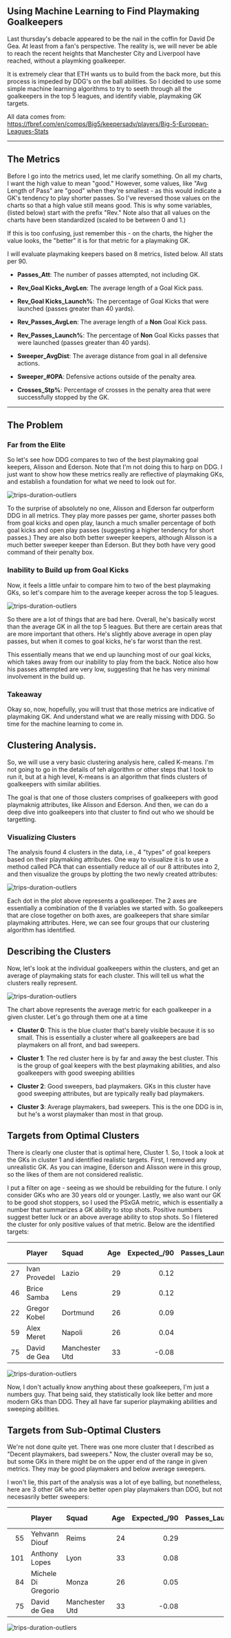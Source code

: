 ## Using Machine Learning to Find Playmaking Goalkeepers

Last thursday's debacle appeared to be the nail in the coffin for David De Gea. At least from a fan's perspective. The reality is, we will never be able to reach the recent heights that Manchester City and Liverpool have reached, without a playmking goalkeeper.

It is extremely clear that ETH wants us to build from the back more, but this process is impeded by DDG's on the ball abilities. So I decided to use some simple machine learning algorithms to try to seeth through all the goalkeepers in the top 5 leagues, and identify viable, playmaking GK targets.

All data comes from: https://fbref.com/en/comps/Big5/keepersadv/players/Big-5-European-Leagues-Stats

---
## The Metrics

Before I go into the metrics used, let me clarify something. On all my charts, I want the high value to mean "good." However, some values, like "Avg Length of Pass" are "good" when they're smallest - as this would indicate a GK's tendency to play shorter passes. So I've reversed those values on the charts so that a high value still means good. This is why some variables, (listed below) start with the prefix "Rev." Note also that all values on the charts have been standardized (scaled to be between 0 and 1.)

If this is too confusing, just remember this - on the charts, the higher the value looks, the "better" it is for that metric for a playmaking GK.

I will evaluate playmaking keepers based on 8 metrics, listed below. All stats per 90.

* **Passes_Att**: The number of passes attempted, not including GK.

* **Rev_Goal Kicks_AvgLen**: The average length of a Goal Kick pass. 

* **Rev_Goal Kicks_Launch%**: The percentage of Goal Kicks that were launched (passes greater than 40 yards). 

* **Rev_Passes_AvgLen**: The average length of a **Non** Goal Kick pass. 
  
* **Rev_Passes_Launch%**: The percentage of **Non** Goal Kicks passes that were launched (passes greater than 40 yards). 

* **Sweeper_AvgDist**: The average distance from goal in all defensive actions.

* **Sweeper_#OPA**: Defensive actions outside of the penalty area.

* **Crosses_Stp%**: Percentage of crosses in the penalty area that were successfully stopped by the GK.
---
## The Problem

### Far from the Elite

So let's see how DDG compares to two of the best playmaking goal keepers, Alisson and Ederson. Note that I'm not doing this to harp on DDG. I just want to show how these metrics really are reflective of playmaking GKs, and establish a foundation for what we need to look out for.

![trips-duration-outliers](./images/alisson_ederson_ddg.png)

To the surprise of absolutely no one, Alisson and Ederson far outperform DDG in all metrics. They play more passes per game, shorter passes both from goal kicks and open play, launch a much smaller percentage of both goal kicks and open play passes (suggesting a higher tendency for short passes.) They are also both better sweeper keepers, although Alisson is a much better sweeper keeper than Ederson. But they both have very good command of their penalty box.

### Inability to Build up from Goal Kicks

Now, it feels a little unfair to compare him to two of the best playmaking GKs, so let's compare him to the average keeper across the top 5 leagues.

![trips-duration-outliers](./images/t5_leagues.png)

So there are a lot of things that are bad here. Overall, he's basically worst than the average GK in all the top 5 leagues. But there are certain areas that are more important that others. He's slightly above average in open play passes, but when it comes to goal kicks, he's far worst than the rest. 

This essentially means that we end up launching most of our goal kicks, which takes away from our inability to play from the back. Notice also how his passes attempted are very low, suggesting that he has very minimal involvement in the build up.

### Takeaway

Okay so, now, hopefully, you will trust that those metrics are indicative of playmaking GK. And understand what we are really missing with DDG. So time for the machine learning to come in.

## Clustering Analysis.

So, we will use a very basic clustering analysis here, called K-means. I'm not going to go in the details of teh algorithm or other steps that I took to run it, but at a high level, K-means is an algorithm that finds clusters of goalkeepers with similar abilities. 

The goal is that one of those clusters comprises of goalkeepers with good playmaknig attributes, like Alisson and Ederson. And then, we can do a deep dive into goalkeepers into that cluster to find out who we should be targetting.

### Visualizing Clusters

The analysis found 4 clusters in the data, i.e., 4 "types" of goal keepers based on their playmaking attributes. One way to visualize it is to use a method called PCA that can essentially reduce all of our 8 attributes into 2, and then visualize the groups by plotting the two newly created attributes:

![trips-duration-outliers](./images/pca_with_clusters.png)

Each dot in the plot above represents a goalkeeper. The 2 axes are essentially a combination of the 8 variables we started with. So goalkeepers that are close together on both axes, are goalkeepers that share similar playmaking attributes. Here, we can see four groups that our clustering algorithm has identified.

## Describing the Clusters

Now, let's look at the individual goalkeepers within the clusters, and get an average of playmaking stats for each cluster. This will tell us what the clusters really represent.

![trips-duration-outliers](./images/clusters_profile.png)

The chart above represents the average metric for each goalkeeper in a given cluster. Let's go through them one at a time

* **Cluster 0**: This is the blue cluster that's barely visible because it is so small. This is essentially a cluster where all goalkeepers are bad playmakers on all front, and bad sweepers.

* **Cluster 1**: The red cluster here is by far and away the best cluster. This is the group of goal keepers with the best playmaking abilities, and also goalkeepers with good sweeping abilities

* **Cluster 2**: Good sweepers, bad playmakers. GKs in this cluster have good sweeping attributes, but are typically really bad playmakers.

* **Cluster 3**: Average playmakers, bad sweepers. This is the one DDG is in, but he's a worst playmaker than most in that group.

## Targets from Optimal Clusters

There is clearly one cluster that is optimal here, Cluster 1. So, I took a look at the GKs in cluster 1 and identified realistic targets. First, I removed any unrealistic GK. As you can imagine, Ederson and Alisson were in this group, so the likes of them are not considered realistic.

I put a filter on age - seeing as we should be rebuilding for the future. I only consider GKs who are 30 years old or younger. Lastly, we also want our GK to be good shot stoppers, so I used the PSxGA metric, which is essentially a number that summarizes a GK ability to stop shots. Positive numbers suggest better luck or an above average ability to stop shots. So I filetered the cluster for only positive values of that metric. Below are the identified targets:

|    | Player        | Squad          |   Age |   Expected_/90 |   Passes_Launch% |   Passes_AvgLen |   Goal Kicks_Launch% |   Goal Kicks_AvgLen |   Crosses_Stp% |   Sweeper_#OPA |   Sweeper_AvgDist |   Passes_Att |
|---:|:--------------|:---------------|------:|---------------:|-----------------:|----------------:|---------------------:|--------------------:|---------------:|---------------:|------------------:|-------------:|
| 27 | Ivan Provedel | Lazio          |    29 |           0.12 |             28.8 |            33   |                 35.4 |                34.7 |            4.1 |           1.51 |              16.6 |         29.9 |
| 46 | Brice Samba   | Lens           |    29 |           0.12 |             34.3 |            32.7 |                 26.2 |                29.3 |            7.3 |           1.23 |              16.7 |         29.2 |
| 22 | Gregor Kobel  | Dortmund       |    26 |           0.09 |             21.7 |            29.4 |                 42.5 |                37.8 |            4.9 |           1.57 |              17.3 |         32.7 |
| 59 | Alex Meret    | Napoli         |    26 |           0.04 |             14.9 |            26.2 |                 20.6 |                27.1 |            3.4 |           1.07 |              17   |         22   |
| 75 | David de Gea  | Manchester Utd |    33 |          -0.08 |             31.6 |            31.6 |                 65.5 |                48.3 |            3   |           0.83 |              14.5 |         27.1 |


![trips-duration-outliers](./images/optimal_targets.png)

Now, I don't actually know anything about these goalkeepers, I'm just a numbers guy. That being said, they statistically look like better and more modern GKs than DDG. They all have far superior playmaking abilities and sweeping abilities.

## Targets from Sub-Optimal Clusters

We're not done quite yet. There was one more cluster that I described as "Decent playmakers, bad sweepers." Now, the cluster overall may be so, but some GKs in there might be on the upper end of the range in given metrics. They may be good playmakers and below average sweepers.

I won't lie, this part of the analysis was a lot of eye balling, but nonetheless, here are 3 other GK who are better open play playmakers than DDG, but not necesasrily better sweepers:

|     | Player              | Squad          |   Age |   Expected_/90 |   Passes_Launch% |   Passes_AvgLen |   Goal Kicks_Launch% |   Goal Kicks_AvgLen |   Crosses_Stp% |   Sweeper_#OPA |   Sweeper_AvgDist |   Passes_Att |
|----:|:--------------------|:---------------|------:|---------------:|-----------------:|----------------:|---------------------:|--------------------:|---------------:|---------------:|------------------:|-------------:|
|  55 | Yehvann Diouf       | Reims          |    24 |           0.29 |             29.7 |            32.3 |                 32.9 |                33.8 |            9.3 |           1.13 |              12.7 |         27.3 |
| 101 | Anthony Lopes       | Lyon           |    33 |           0.08 |             32.2 |            32.4 |                 31.1 |                32.4 |            5.5 |           0.58 |              12.7 |         24.6 |
|  84 | Michele Di Gregorio | Monza          |    26 |           0.05 |             30.5 |            32.4 |                 35.3 |                33.4 |            3.1 |           0.72 |              12.4 |         32.8 |
|  75 | David de Gea        | Manchester Utd |    33 |          -0.08 |             31.6 |            31.6 |                 65.5 |                48.3 |            3   |           0.83 |              14.5 |         27.1 |

![trips-duration-outliers](./images/second_optimal_targets.png)
